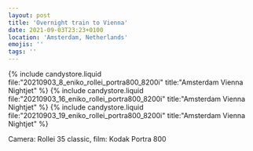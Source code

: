 ```yaml
---
layout: post
title: 'Overnight train to Vienna'
date: 2021-09-03T23:23+0100
location: 'Amsterdam, Netherlands'
emojis: ''
tags: ''
---
```


{% include candystore.liquid file:"20210903_8_eniko_rollei_portra800_8200i" title:"Amsterdam Vienna Nightjet" %}
{% include candystore.liquid file:"20210903_16_eniko_rollei_portra800_8200i" title:"Amsterdam Vienna Nightjet" %}
{% include candystore.liquid file:"20210903_19_eniko_rollei_portra800_8200i" title:"Amsterdam Vienna Nightjet" %}

Camera: Rollei 35 classic, film: Kodak Portra 800
